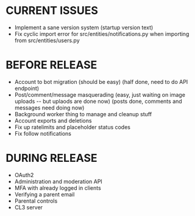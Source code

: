 # CURRENT ISSUES
- Implement a sane version system (startup version text)
- Fix cyclic import error for src/entities/notifications.py when importing from src/entities/users.py

# BEFORE RELEASE
- Account to bot migration (should be easy) (half done, need to do API endpoint)
- Post/comment/message masquerading (easy, just waiting on image uploads -- but uplaods are done now) (posts done, comments and messages need doing now)
- Background worker thing to manage and cleanup stuff
- Account exports and deletions
- Fix up ratelimits and placeholder status codes
- Fix follow notifications

# DURING RELEASE
- OAuth2
- Administration and moderation API
- MFA with already logged in clients
- Verifying a parent email
- Parental controls
- CL3 server
